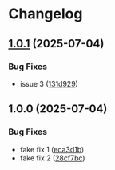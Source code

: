 # Changelog

## [1.0.1](https://github.com/hedgieinsocks/rt-test/compare/v1.0.0...v1.0.1) (2025-07-04)


### Bug Fixes

* issue 3 ([131d929](https://github.com/hedgieinsocks/rt-test/commit/131d9292ce79417551b71889be562e83b4a7282b))

## 1.0.0 (2025-07-04)


### Bug Fixes

* fake fix 1 ([eca3d1b](https://github.com/hedgieinsocks/rt-test/commit/eca3d1b0261c9192d3b486546414ef4b9f66c2fe))
* fake fix 2 ([28cf7bc](https://github.com/hedgieinsocks/rt-test/commit/28cf7bc71b322533b2a5cd2d5b09f6149249ce8d))
